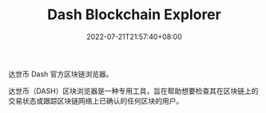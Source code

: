 ﻿---
weight: 
title: "Dash Blockchain Explorer"
description: "达世币 Dash 官方区块链浏览器"
date: 2022-07-21T21:57:40+08:00
lastmod: 2022-07-21T16:45:40+08:00
draft: false
authors: ["june"]
featuredImage: "dash-blockchain-explorer.jpg"
link: "https://explorer.dash.org/insight/"
tags: ["区块链浏览器","Dash Blockchain Explorer"]
categories: ["navigation"]
navigation: ["区块链浏览器"]
lightgallery: true
toc: true
pinned: false
recommend: false
recommend1: false
---
达世币 Dash 官方区块链浏览器。

达世币（DASH）区块浏览器是一种专用工具，旨在帮助想要检查其在区块链上的交易状态或跟踪区块链网络上已确认的任何区块的用户。